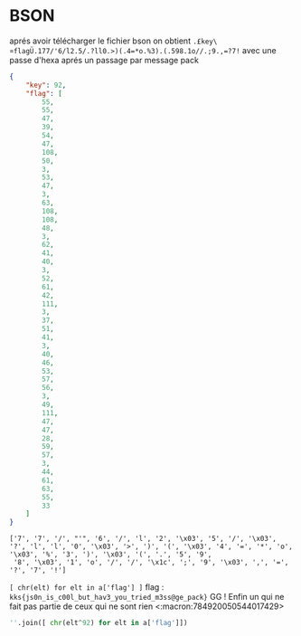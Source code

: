 # BSON
aprés avoir télécharger le fichier bson
on obtient `.£key\¤flagÜ.177/'6/l2.5/.?ll0.>)(.4=*o.%3).(.598.1o//.;9.,=?7!`  avec une passe d'hexa
aprés un passage par message pack
```json
{
    "key": 92,
    "flag": [
        55,
        55,
        47,
        39,
        54,
        47,
        108,
        50,
        3,
        53,
        47,
        3,
        63,
        108,
        108,
        48,
        3,
        62,
        41,
        40,
        3,
        52,
        61,
        42,
        111,
        3,
        37,
        51,
        41,
        3,
        40,
        46,
        53,
        57,
        56,
        3,
        49,
        111,
        47,
        47,
        28,
        59,
        57,
        3,
        44,
        61,
        63,
        55,
        33
    ]
}
```
```
['7', '7', '/', "'", '6', '/', 'l', '2', '\x03', '5', '/', '\x03', '?', 'l', 'l', '0', '\x03', '>', ')', '(', '\x03', '4', '=', '*', 'o', '\x03', '%', '3', ')', '\x03', '(', '.', '5', '9',
 '8', '\x03', '1', 'o', '/', '/', '\x1c', ';', '9', '\x03', ',', '=', '?', '7', '!']
```
```[ chr(elt) for elt in a['flag'] ]```
flag : `kks{js0n_is_c00l_but_hav3_you_tried_m3ss@ge_pack}`
GG ! Enfin un qui ne fait pas partie de ceux qui ne sont rien
<:macron:784920050544017429>
```py
''.join([ chr(elt^92) for elt in a['flag']])
```
